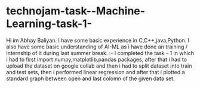 # technojam-task--Machine-Learning-task-1-
Hi im Abhay Baliyan. I have some basic experience in C,C++,java,Python. I also have some basic understanding of AI-ML as i have done an training / internship of it during last summer break. :-
I completed the task - 1 in which i had to first import numpy,matplotlib,pandas packages, after that i had to upload the dataset on google collab and then i had to split dataset into train and test sets, then i performed linear regression and after that i plotted a standard graph between open and last colomn of the given data set.
